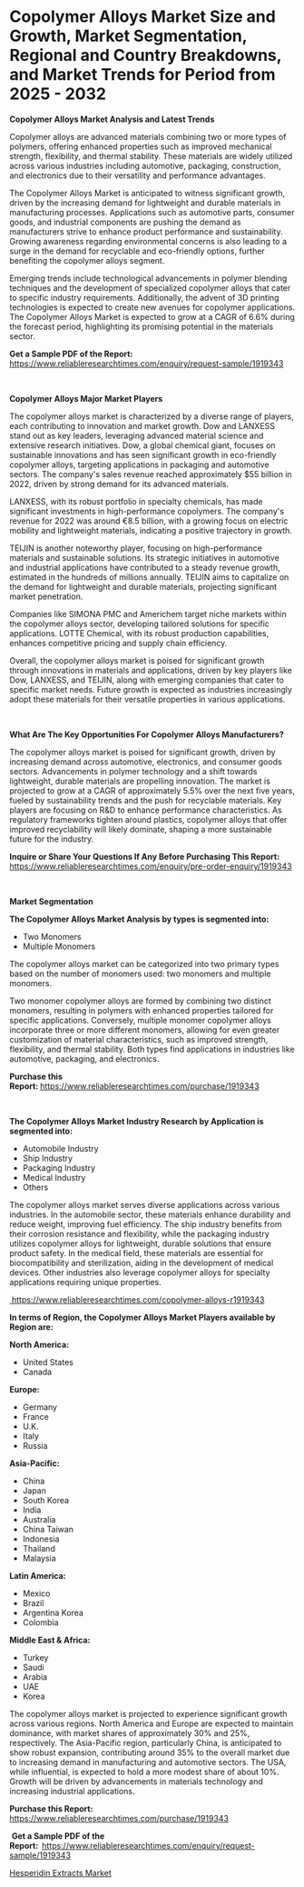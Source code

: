 <p><h1>Copolymer Alloys Market Size and Growth, Market Segmentation, Regional and Country Breakdowns, and Market Trends for Period from 2025 -  2032</h1></p><p><strong>Copolymer Alloys Market Analysis and Latest Trends</strong></p>
<p><p>Copolymer alloys are advanced materials combining two or more types of polymers, offering enhanced properties such as improved mechanical strength, flexibility, and thermal stability. These materials are widely utilized across various industries including automotive, packaging, construction, and electronics due to their versatility and performance advantages.</p><p>The Copolymer Alloys Market is anticipated to witness significant growth, driven by the increasing demand for lightweight and durable materials in manufacturing processes. Applications such as automotive parts, consumer goods, and industrial components are pushing the demand as manufacturers strive to enhance product performance and sustainability. Growing awareness regarding environmental concerns is also leading to a surge in the demand for recyclable and eco-friendly options, further benefiting the copolymer alloys segment.</p><p>Emerging trends include technological advancements in polymer blending techniques and the development of specialized copolymer alloys that cater to specific industry requirements. Additionally, the advent of 3D printing technologies is expected to create new avenues for copolymer applications. The Copolymer Alloys Market is expected to grow at a CAGR of 6.6% during the forecast period, highlighting its promising potential in the materials sector.</p></p>
<p><strong>Get a Sample PDF of the Report:&nbsp;</strong> <a href="https://www.reliableresearchtimes.com/enquiry/request-sample/1919343?utm_campaign=3056&utm_medium=2&utm_source=Github&utm_content=ia&utm_term=03042025&utm_id=copolymer-alloys">https://www.reliableresearchtimes.com/enquiry/request-sample/1919343</a></p>
<p>&nbsp;</p>
<p><strong>Copolymer Alloys Major Market Players</strong></p>
<p><p>The copolymer alloys market is characterized by a diverse range of players, each contributing to innovation and market growth. Dow and LANXESS stand out as key leaders, leveraging advanced material science and extensive research initiatives. Dow, a global chemical giant, focuses on sustainable innovations and has seen significant growth in eco-friendly copolymer alloys, targeting applications in packaging and automotive sectors. The company's sales revenue reached approximately $55 billion in 2022, driven by strong demand for its advanced materials.</p><p>LANXESS, with its robust portfolio in specialty chemicals, has made significant investments in high-performance copolymers. The company's revenue for 2022 was around €8.5 billion, with a growing focus on electric mobility and lightweight materials, indicating a positive trajectory in growth.</p><p>TEIJIN is another noteworthy player, focusing on high-performance materials and sustainable solutions. Its strategic initiatives in automotive and industrial applications have contributed to a steady revenue growth, estimated in the hundreds of millions annually. TEIJIN aims to capitalize on the demand for lightweight and durable materials, projecting significant market penetration.</p><p>Companies like SIMONA PMC and Americhem target niche markets within the copolymer alloys sector, developing tailored solutions for specific applications. LOTTE Chemical, with its robust production capabilities, enhances competitive pricing and supply chain efficiency.</p><p>Overall, the copolymer alloys market is poised for significant growth through innovations in materials and applications, driven by key players like Dow, LANXESS, and TEIJIN, along with emerging companies that cater to specific market needs. Future growth is expected as industries increasingly adopt these materials for their versatile properties in various applications.</p></p>
<p>&nbsp;</p>
<p><strong>What Are The Key Opportunities For Copolymer Alloys Manufacturers?</strong></p>
<p><p>The copolymer alloys market is poised for significant growth, driven by increasing demand across automotive, electronics, and consumer goods sectors. Advancements in polymer technology and a shift towards lightweight, durable materials are propelling innovation. The market is projected to grow at a CAGR of approximately 5.5% over the next five years, fueled by sustainability trends and the push for recyclable materials. Key players are focusing on R&D to enhance performance characteristics. As regulatory frameworks tighten around plastics, copolymer alloys that offer improved recyclability will likely dominate, shaping a more sustainable future for the industry.</p></p>
<p><strong>Inquire or Share Your Questions If Any Before Purchasing This Report:</strong> <a href="https://www.reliableresearchtimes.com/enquiry/pre-order-enquiry/1919343?utm_campaign=3056&utm_medium=2&utm_source=Github&utm_content=ia&utm_term=03042025&utm_id=copolymer-alloys">https://www.reliableresearchtimes.com/enquiry/pre-order-enquiry/1919343</a></p>
<p>&nbsp;</p>
<p><strong>Market Segmentation</strong></p>
<p><strong>The Copolymer Alloys Market Analysis by types is segmented into:</strong></p>
<p><ul><li>Two Monomers</li><li>Multiple Monomers</li></ul></p>
<p><p>The copolymer alloys market can be categorized into two primary types based on the number of monomers used: two monomers and multiple monomers. </p><p>Two monomer copolymer alloys are formed by combining two distinct monomers, resulting in polymers with enhanced properties tailored for specific applications. Conversely, multiple monomer copolymer alloys incorporate three or more different monomers, allowing for even greater customization of material characteristics, such as improved strength, flexibility, and thermal stability. Both types find applications in industries like automotive, packaging, and electronics.</p></p>
<p><strong>Purchase this Report:&nbsp;</strong><a href="https://www.reliableresearchtimes.com/purchase/1919343?utm_campaign=3056&utm_medium=2&utm_source=Github&utm_content=ia&utm_term=03042025&utm_id=copolymer-alloys">https://www.reliableresearchtimes.com/purchase/1919343</a></p>
<p>&nbsp;</p>
<p><strong>The Copolymer Alloys Market Industry Research by Application is segmented into:</strong></p>
<p><ul><li>Automobile Industry</li><li>Ship Industry</li><li>Packaging Industry</li><li>Medical Industry</li><li>Others</li></ul></p>
<p><p>The copolymer alloys market serves diverse applications across various industries. In the automobile sector, these materials enhance durability and reduce weight, improving fuel efficiency. The ship industry benefits from their corrosion resistance and flexibility, while the packaging industry utilizes copolymer alloys for lightweight, durable solutions that ensure product safety. In the medical field, these materials are essential for biocompatibility and sterilization, aiding in the development of medical devices. Other industries also leverage copolymer alloys for specialty applications requiring unique properties.</p></p>
<p><a href="https://www.reliableresearchtimes.com/copolymer-alloys-r1919343?utm_campaign=3056&utm_medium=2&utm_source=Github&utm_content=ia&utm_term=03042025&utm_id=copolymer-alloys">&nbsp;https://www.reliableresearchtimes.com/copolymer-alloys-r1919343</a></p>
<p><strong>In terms of Region, the Copolymer Alloys Market Players available by Region are:</strong></p>
<p>
    <p> <strong> North America: </strong>
        <ul>
            <li>United States</li>
            <li>Canada</li>
        </ul>
        </p> 
    <p> <strong> Europe: </strong>
        <ul>
            <li>Germany</li>
            <li>France</li>
            <li>U.K.</li>
            <li>Italy</li>
            <li>Russia</li>
        </ul>
        </p> 
    <p> <strong> Asia-Pacific: </strong>
        <ul>
            <li>China</li>
            <li>Japan</li>
            <li>South Korea</li>
            <li>India</li>
            <li>Australia</li>
            <li>China Taiwan</li>
            <li>Indonesia</li>
            <li>Thailand</li>
            <li>Malaysia</li>
        </ul>
        </p> 
    <p> <strong> Latin America: </strong>
        <ul>
            <li>Mexico</li>
            <li>Brazil</li>
            <li>Argentina Korea</li>
            <li>Colombia</li>
        </ul>
        </p> 
    <p> <strong> Middle East & Africa: </strong>
        <ul>
            <li>Turkey</li>
            <li>Saudi</li>
            <li>Arabia</li>
            <li>UAE</li>
            <li>Korea</li>
        </ul>
    </p>
    </p>
<p><p>The copolymer alloys market is projected to experience significant growth across various regions. North America and Europe are expected to maintain dominance, with market shares of approximately 30% and 25%, respectively. The Asia-Pacific region, particularly China, is anticipated to show robust expansion, contributing around 35% to the overall market due to increasing demand in manufacturing and automotive sectors. The USA, while influential, is expected to hold a more modest share of about 10%. Growth will be driven by advancements in materials technology and increasing industrial applications.</p></p>
<p><strong>Purchase this Report: </strong><a href="https://www.reliableresearchtimes.com/purchase/1919343?utm_campaign=3056&utm_medium=2&utm_source=Github&utm_content=ia&utm_term=03042025&utm_id=copolymer-alloys">https://www.reliableresearchtimes.com/purchase/1919343</a></p>
<p>&nbsp;<strong>Get a Sample PDF of the Report:&nbsp;&nbsp;</strong><a href="https://www.reliableresearchtimes.com/enquiry/request-sample/1919343?utm_campaign=3056&utm_medium=2&utm_source=Github&utm_content=ia&utm_term=03042025&utm_id=copolymer-alloys">https://www.reliableresearchtimes.com/enquiry/request-sample/1919343</a></p>
<p><strong></strong></p>
<p><p><a href="https://github.com/amramcocosxa/Market-Research-Report-List-1/blob/main/hesperidin-extracts-market.md?utm_campaign=3056&utm_medium=2&utm_source=Github&utm_content=ia&utm_term=03042025&utm_id=copolymer-alloys">Hesperidin Extracts Market</a></p></p>